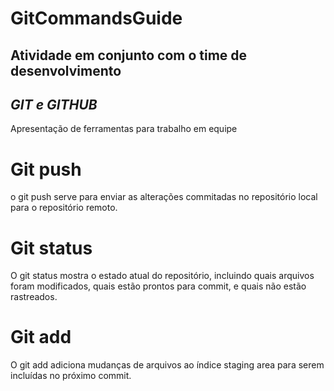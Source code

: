 # GitCommandsGuide
## Atividade em conjunto com o time de desenvolvimento

## *GIT e GITHUB*
Apresentação de ferramentas para trabalho em equipe


# Git push
o git push serve para enviar as alterações commitadas no repositório local para o repositório remoto.

# Git status
O git status mostra o estado atual do repositório, incluindo quais arquivos foram modificados, quais estão prontos para commit, e quais não estão rastreados.

# Git add
O git add adiciona mudanças de arquivos ao índice staging area para serem incluídas no próximo commit.
